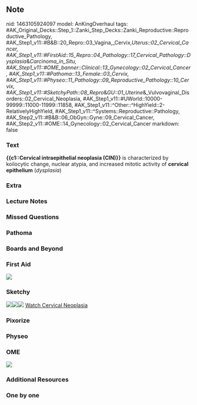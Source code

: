 ## Note
nid: 1463105924097
model: AnKingOverhaul
tags: #AK_Original_Decks::Step_1::Zanki_Step_Decks::Zanki_Reproductive::Reproductive_Pathology, #AK_Step1_v11::#B&B::20_Repro::03_Vagina,_Cervix,_Uterus::02_Cervical_Cancer, #AK_Step1_v11::#FirstAid::15_Repro::04_Pathology::17_Cervical_Pathology::Dysplasia_&_Carcinoma_in_Situ, #AK_Step1_v11::#OME_banner::Clinical::13_Gynecology::02_Cervical_Cancer, #AK_Step1_v11::#Pathoma::13_Female::03_Cervix, #AK_Step1_v11::#Physeo::11_Pathology::09_Reproductive_Pathology::10_Cervix, #AK_Step1_v11::#SketchyPath::08_Repro_&_GU::01_Uterine_&_Vulvovaginal_Disorders::02_Cervical_Neoplasia, #AK_Step1_v11::#UWorld::10000-99999::11000-11999::11858, #AK_Step1_v11::^Other::^HighYield::2-RelativelyHighYield, #AK_Step1_v11::^Systems::Reproductive::Pathology, #AK_Step2_v11::#B&B::06_ObGyn::Gyne::09_Cervical_Cancer, #AK_Step2_v11::#OME::14_Gynecology::02_Cervical_Cancer
markdown: false

### Text
<div>
  <b>{{c1::Cervical intraepithelial neoplasia (CIN)}}</b> is
  characterized by koilocytic change, nuclear atypia, and increased
  mitotic activity of <b>cervical epithelium</b> (<i>dysplasia</i>)
</div>

### Extra


### Lecture Notes


### Missed Questions


### Pathoma


### Boards and Beyond


### First Aid
<img src="tmpzKDk5x.png">

### Sketchy
<img src="HPV%20koilocytosis.jpg"><img src=
"HPV%20metaplasia%20&%20CIN.jpg"><img src=
"Zoverall%20picture-95a4e37eb23a397dd78109d475421d2a8c06ba44.JPG">
<a href=
"https://dashboard.sketchy.com/study/medical/courses/medical-pathophysiology/units/medical-pathophysiology-reproductive-gu/videos/medical-pathophysiology-reproductive-and-gu-uterine-and-vulvovaginal-disorders-cervical-neoplasia?utm_source=anki&utm_medium=partnership&utm_campaign=february_update&utm_content=medical">
Watch Cervical Neoplasia</a>

### Pixorize


### Physeo


### OME
<div class="ome-widget">
  <a href=
  "https://onlinemeded.org/spa/gynecology/cervical-cancer/acquire?ref=anki">
  <img src="_OME_AnkiFlashcards_Lesson_6.png"></a>
</div>

### Additional Resources


### One by one

